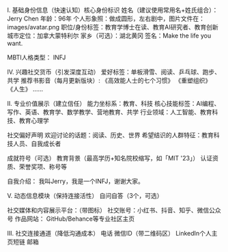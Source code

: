 I. 基础身份信息（快速认知）核心身份标识
姓名（建议使用常用名+姓氏组合）：Jerry Chen
年龄：96年
个人形象照：做成圆形，左右剧中，图片文件在：images/avatar.png
职位/身份标签：教育学博士在读、教育AI研究者、教育创新
城市定位：加拿大蒙特利尔
家乡（可选）：湖北黄冈
签名：Make the life you want.

MBTI人格类型：
INFJ

IV. 兴趣社交货币（引发深度互动）
爱好标签：单板滑雪、阅读、乒乓球、跑步、共学
推荐书影音（每月更新版块）:
《高效能人士的七个习惯》
《重塑组织》
《人生》
......

II. 专业价值展示（建立信任）
能力坐标系：教育、科技
核心技能标签：AI编程、写作、英语、教育学、数学教学、营地教育、共学
行业领域：人工智能、教育科技、教育心理学

社交偏好声明
欢迎讨论的话题：阅读、历史、世界
希望结识的人群特征：教育科技人员、自我成长者

成就符号（可选）
教育背景（最高学历+知名院校缩写，如「MIT '23」）
认证资质、荣誉奖项、称号等

自我介绍：
我叫Jerry，我是一个INFJ，谢谢大家。

V. 动态信息模块（保持连接活性）
自问自答（3个，可选）

社交媒体和内容展示平台：（带图标）
社交账号：小红书、抖音、知乎、微信公众号
作品网站：
GitHub/Behance等专业社区主页

III. 社交连接通道（降低沟通成本）
电话
微信ID（带二维码区）
LinkedIn个人主页短链
邮箱

